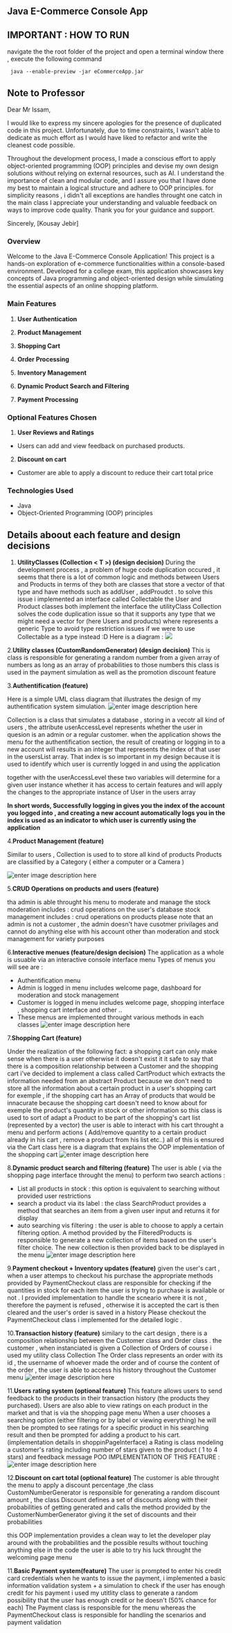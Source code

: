 ## Java E-Commerce Console App
## IMPORTANT : HOW TO RUN
navigate the the root folder of the project and open a terminal window there , execute the following command

     java --enable-preview -jar eCommerceApp.jar

## Note to Professor

Dear Mr Issam,

I would like to express my sincere apologies for the presence of duplicated code in this project. Unfortunately, due to time constraints, I wasn't able to dedicate as much effort as I would have liked to refactor and write the cleanest code possible.

Throughout the development process, I made a conscious effort to apply object-oriented programming (OOP) principles and devise my own design solutions without relying on external resources, such as AI. I understand the importance of clean and modular code, and I assure you that I have done my best to maintain a logical structure and adhere to OOP principles.
for simplicity reasons , i didn't all exceptions are handles throught one catch in the main class
I appreciate your understanding and valuable feedback on ways to improve code quality. Thank you for your guidance and support.

Sincerely,
[Kousay Jebir]
### Overview

Welcome to the Java E-Commerce Console Application! This project is a hands-on exploration of e-commerce functionalities within a console-based environment. Developed for a college exam, this application showcases key concepts of Java programming and object-oriented design while simulating the essential aspects of an online shopping platform.

### Main Features

 1. **User Authentication**   
  
 2. **Product Management**  
 3. **Shopping Cart**  
 4. **Order Processing**  
 5. **Inventory Management**  
 6. **Dynamic Product Search and Filtering** 
 7. **Payment Processing**
  
### Optional Features Chosen
 1. **User Reviews and Ratings**  
- Users can add and view feedback on purchased products.  
 2. **Discount on cart**
 - Customer are able to apply a discount to reduce their cart total price

### Technologies Used
-   Java
-   Object-Oriented Programming (OOP) principles

## Details aboout each feature and design decisions 
1. **UtilityClasses (Collection  < T >) (design decision)** 
During the development process , a problem of huge code duplication occured , it seems that there is a lot of common logic and methods between Users and Products in terms of they both are classes that store a vector of that type and have methods such as addUser , addProudct . to solve this issue i implemented an interface called Collectable 
the User and Product classes both implement the interface 
the utilityClass Collection<T> solves the code duplication issue so that it supports any type that we might need a vector for (here Users and products) where <T> represents a generic Type to avoid type restriction issues if we were to use Collectable as a type instead :D 
Here is a diagram : 
![](https://i.imgur.com/mdb1ygB.jpg)


2.**Utility classes (CustomRandomGenerator) (design decision)**
This is class is responsible for generating a random number from a given array of numbers as long as an array of probabilities to those numbers this class is used in the payment simulation as well as the promotion discount feature

3.**Authentification (feature)**

Here is a simple UML class diagram that illustrates the design of my authentification system simulation.
![enter image description here](https://i.imgur.com/lW0Z0pR.png)

Collection<User> is a class that simulates a database , storing in a vecotr all kind of users , the attribute userAccessLevel	represents whether the user in quesion is an admin or a regular customer.
when the application shows the menu for the authentification section, the result of creating or logging in to a new account will results in an integer that represents the index of that user in the usersList array. That index is so important in my design because it is used to identify which user is currently logged in and using the application

together with the userAccessLevel these two variables will determine for  a given user instance whether it  has access to certain features and will apply  the changes to the appropriate instance of User in the users array

**In short words, Successfully logging in gives you the index of the account you logged into , and creating a new account automatically logs you in the index is used as an indicator to which user is currently using the application**

4.**Product Management (feature)**

Similar to users , Collection<Product> is used to to store all kind of products 
Products are classified by a Category ( either a computer or a Camera )

![enter image description here](https://i.imgur.com/NENqgZ6.jpg)

5.**CRUD Operations on products and users (feature)**

tha admin is able throught his menu to moderate and manage the stock
moderation includes : crud operations on the user's database 
stock management includes : crud operations on products
please note that an admin is not a customer , the admin doesn't have cusotmer privilages and cannot do anything else with his account other than moderation and stock management for variety purposes


6.**Interactive menues (feature/design decision)**
The application as a whole is usuable via an interactive console interface menu
Types of menus you will see are : 
- Authentification menu 
- Admin is logged in menu includes welcome page, dashboard for moderation and stock management
- Customer is logged in menu includes welcome page, shopping interface , shopping cart interface and other ..
- These menus are implemented throught various methods in each classes 
![enter image description here](https://i.imgur.com/Hd79JOh.jpg)

7.**Shopping Cart (feature)**

Under the realization of the following fact:
a shopping cart can only make sense when there is a user otherwise it doesn't exist
it it safe to say that there is a composition relationship between a Customer and the shopping cart
i've decided to implement a class called CartProduct which extracts the information needed from an abstract Product
because we don't need to store all the information about a certain product in a user's shopping cart
for exemple , if the shopping cart has an  Array of products that would be innacurate because the shopping cart doesn't need to know about for exemple the product's quantity in stock or other information 
so this class is used to sort of adapt a Product to be part of the shopping's cart list (represented by a vector)
the user is able to interact with his cart throught a menu and perform actions ( Add/remove quantity to a certain product already in his cart , remove a product from his list etc..)
all of this is ensured via the Cart class 
here is a diagram that explains the OOP implementation of the shopping cart
![enter image description here](https://i.imgur.com/qzubqsH.jpg)

8.**Dynamic product search and filtering (feature)**
The user is able ( via the shopping page interface throught the menu) to perform two search actions :
- List all products in stock : 
this option is equivalent to searching without provided user restrictions
- search a product via its label :
the class SearchProduct provides a method that searches an item from a given user input and returns it for display 
- auto searching vis filtering :
the user is able to choose to apply a certain filtering option. A method provided by the FilteredProducts is responsible to generate a new collection of items based on the user's filter choice. The new collection is then provided back to be displayed in the menu 
![enter image description here](https://i.imgur.com/8InQF7z.jpg)

9.**Payment checkout + Inventory updates (feature)**
given the user's cart , when a user attemps to checkout his purchase the appropriate methods provided by PaymentCheckout class are responsible for checking if the quantities in stock for each item the user is trying to purchase is available or not .
I provided implementation to handle the scneario where it is not , therefore the payment is refused  , otherwise it is accepted the cart is then cleared and the user's order is saved in a history 
Please checkout the PaymentCheckout class i implemented for the detailed logic .

10.**Transaction history (feature)**
similary to the cart design , there is a composition relationship between the Customer class and Order class .
the customer , when instanciated is given a Collection of Orders 
of course i used my utility class Collection
The Order class represents an order with its id , the username of whoever made the order and of course the content of the order ,
the user is able to access his history throughout the Customer menu 
![enter image description here](https://i.imgur.com/dxeBPDm.jpg)

11.**Users rating system (optional feature)**
This feature allows users to send feedback to the products in their transaction history (the products they purchased).
Users are also able to  view ratings on each product in the market
and that is via the shopping page menu 
When a user chooses a searching option (either filtering or by label or viewing everything) he will then be prompted to see ratings for a specific product in his searching result 
and then be prompted for adding a product to his cart.
(implementation details in shoppinPageInterface)
a Rating is class modeling a customer's rating including number of stars given to the product ( 1 to 4 stars) and  feedback message 
POO IMPLEMENTATION OF THIS FEATURE :
![enter image description here](https://i.imgur.com/Rp9wcKt.jpg)

12.**Discount on cart total (optional feature)**
The customer is able throught the menu to apply a discount percentage
,the class CustomNumberGenerator is responsible for generating a random discount amount
, the class Discount defines a set of discounts along with their probabilities of getting generated 
and calls the method provided by the CustomerNumberGenerator giving it the set of discounts and their probabilities

this OOP implementation provides a clean way to let the developer play around with the probabilities and the possible results without touching anything else in the code
the user is able to try his luck throught the welcoming page menu


11.**Basic Payment system(feature)**
The user is prompted to enter his credit card credentials when he wants to issue the payment,
i implemented a basic information validation system + a simulation to check if the user has enough credit for his payment
i used my utitlity class to generate a random possibility that the user has enough credit or he doesn't (50% chance for each)
The Payment class is responsible for the menu whereas the PaymentCheckout class is responsible for handling the scenarios and payment validation
 
